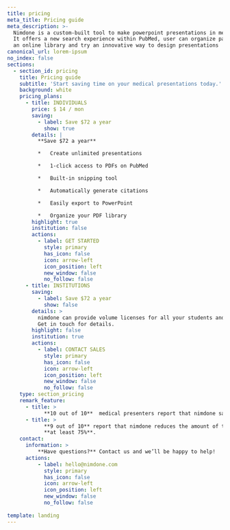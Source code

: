 ```yaml
---
title: pricing
meta_title: Pricing guide
meta_description: >-
  Nimdone is a custom-built tool to make powerpoint presentations in medicine.
  It offers a new search experience within PubMed, user can organize papers into
  an online library and try an innovative way to design presentations
canonical_url: lorem-ipsum
no_index: false
sections:
  - section_id: pricing
    title: Pricing guide
    subtitle: 'Start saving time on your medical presentations today.'
    background: white
    pricing_plans:
      - title: INDIVIDUALS
        price: $ 14 / mon
        saving:
          - label: Save $72 a year
            show: true
        details: |
          **Save $72 a year**

          *   Create unlimited presentations

          *   1-click access to PDFs on PubMed

          *   Built-in snipping tool

          *   Automatically generate citations

          *   Easily export to PowerPoint

          *   Organize your PDF library
        highlight: true
        institution: false
        actions:
          - label: GET STARTED
            style: primary
            has_icon: false
            icon: arrow-left
            icon_position: left
            new_window: false
            no_follow: false
      - title: INSTITUTIONS
        saving:
          - label: Save $72 a year
            show: false
        details: >
          nimdone can provide volume licenses for all your students and staff.
          Get in touch for details.
        highlight: false
        institution: true
        actions:
          - label: CONTACT SALES
            style: primary
            has_icon: false
            icon: arrow-left
            icon_position: left
            new_window: false
            no_follow: false
    type: section_pricing
    remark_feature: 
      - title: > 
            **10 out of 10**  medical presenters report that nimdone saves them time. 
      - title: >
            **9 out of 10** report that nimdone reduces the amount of time they spend making presentations by 
            **at least 75%**.
    contact: 
      information: >
          **Have questions?** Contact us and we’ll be happy to help!
      actions:
          - label: hello@nimdone.com
            style: primary
            has_icon: false
            icon: arrow-left
            icon_position: left
            new_window: false
            no_follow: false
    
template: landing
---
```

